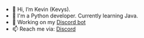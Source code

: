 - 👋 Hi, I’m Kevin (Kevys).
- 👀 I'm a Python developer. Currently learning Java.
- 🌱 Working on my [Discord bot](https://dsc.gg/bumpy)
- 📫 Reach me via: [Discord](https://discord.gg/KcH28tRtBu)

<!---
Kevify/Kevify is a ✨ special ✨ repository because its `README.md` (this file) appears on your GitHub profile.
You can click the Preview link to take a look at your changes.
--->
